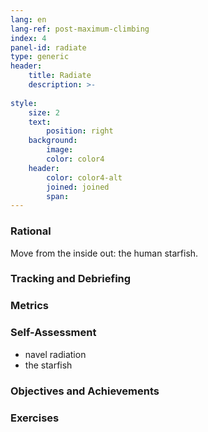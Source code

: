```yaml
---
lang: en
lang-ref: post-maximum-climbing
index: 4
panel-id: radiate
type: generic
header:
    title: Radiate
    description: >-
        
style:
    size: 2
    text:
        position: right
    background:
        image:
        color: color4
    header:
        color: color4-alt
        joined: joined
        span:
---
```

### Rational

Move from the inside out: the human starfish.

### Tracking and Debriefing

### Metrics

### Self-Assessment

- navel radiation
- the starfish

### Objectives and Achievements

### Exercises

